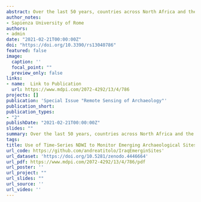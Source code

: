 ```yaml
---
abstract: Over the last 50 years, countries across North Africa and the Middle East have seen a significant increase in dam construction which, notwithstanding their benefits, have endangered archaeological heritage. Archaeological surveys and salvage excavations have been carried out in threatened areas in the past, but the formation of reservoirs often resulted in the permanent loss of archaeological data. However, in 2018, a sharp fall in the water level of the Mosul Dam reservoir led to the emersion of the archaeological site of Kemune and allowed for its brief and targeted investigation. Reservoir water level change is not unique to the Mosul Dam, but it is a phenomenon affecting most of the artificial lakes of present-day Iraq. However, to know in advance which sites will be exposed due to a decrease in water level can be a challenging task, especially without any previous knowledge, field investigation, or high-resolution satellite image. Nonetheless, by using time-series medium-resolution satellite images, combined to obtain spectral indexes for different years, it is possible to monitor patterns of emerging archaeological sites from three major Iraqi reservoirs, i.e. Mosul, Haditha and Hamrin lake. The Normalised Difference Water Index (NDWI), generated from annual composites of Landsat and Sentinel-2 images, allow us to distinguish between water bodies and other land surfaces. When coupled with a pixel analysis of each image, the index can provide a mean for highlighting whether an archaeological site is submerged or not. Moreover, using a zonal histogram algorithm in QGIS over polygon shapefiles that represent a site surface, it is possible to assess the area of a site that has been exposed over time. The same analyses were carried out on monthly composites for the year 2018, to assess the impact of monthly variation of the water level on the archaeological sites. The results from both analyses have been visually evaluated using medium-resolution true colour images for specific years and locations and with 3 m resolution Planetscope images for 2018. Understanding emersion patterns of known archaeological sites provides a useful tool for targeted rescue excavation, while also expanding the knowledge of the post-flooding impact on cultural heritage in the regions under study.
author_notes:
- Sapienza University of Rome
authors:
- admin
date: "2021-02-21T00:00:00Z"
doi: "https://doi.org/10.3390/rs13040786"
featured: false
image:
  caption: ''
  focal_point: ""
  preview_only: false
links:
- name:  Link to Publication
  url: https://www.mdpi.com/2072-4292/13/4/786
projects: []
publication: 'Special Issue "Remote Sensing of Archaeology"' 
publication_short: 
publication_types:
- "2"
publishDate: "2021-02-21T00:00:00Z"
slides: ""
summary: Over the last 50 years, countries across North Africa and the Middle East have seen a significant increase in dam construction which, notwithstanding their benefits, have endangered archaeological heritage. Archaeological surveys and salvage excavations have been carried out in threatened areas in the past, but the formation of reservoirs often resulted in the permanent loss of archaeological data.
tags:
title: Use of Time-Series NDWI to Monitor Emerging Archaeological Sites. Case Studies from Iraqi Artificial Reservoirs
url_code: https://github.com/andreatitolo/IraqEmerginSites'
url_dataset: 'https://doi.org/10.5281/zenodo.4446664'
url_pdf: https://www.mdpi.com/2072-4292/13/4/786/pdf
url_poster: ''
url_project: ""
url_slides: ""
url_source: ''
url_video: ''
---
```



